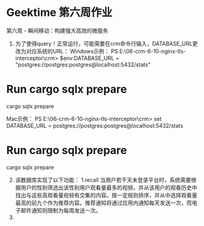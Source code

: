 # Geektime 第六周作业

第六周 - 瞬间移动：构建强大高效的微服务

1. 为了使得query！正常运行，可能需要在crm命令行输入，DATABASE_URL更改为对应系统的URL：
Windows示例：
PS E:\06-crm-6-10-nginx-tls-interceptor\crm> 
$env:DATABASE_URL = "postgres://postgres:postgres@localhost:5432/stats"

# Run cargo sqlx prepare
cargo sqlx prepare

Mac示例：
PS E:\06-crm-6-10-nginx-tls-interceptor\crm> 
set DATABASE_URL = postgres://postgres:postgres@localhost:5432/stats

# Run cargo sqlx prepare
cargo sqlx prepare

2. 该数据库实现了以下功能：
1.recall 当用户若干天未登录平台时，系统需要根据用户的性别筛选出该性别用户观看量最多的视频，并从该用户的观看历史中找出与这些高观看量视频有交集的内容。按一定规则排序，并从中选择观看量最高的前九个作为推荐内容。推荐通知将通过应用内通知每天发送一次，而电子邮件通知则限制为每周发送一次。
2.
